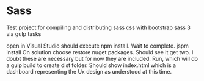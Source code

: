 # Sass
Test project for compiling and distributing sass css with bootstrap sass 3 via gulp tasks

open in Visual Studio should execute npm install.  Wait to complete.
jspm install
On solution choose restore nuget packages.  Should see it get two.  I doubt these are necessary but for now they are included.
Run, which will do a gulp build to create dist folder.
Should show index.html which is a dashboard representing the Ux design as understood at this time.
